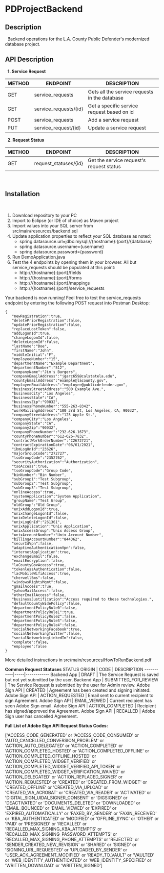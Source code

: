 # PDProjectBackend

## Description
&nbsp;
Backend operations for the L.A. County Public Defender's modernized database project.

## API Description
&nbsp;
**1. Service Request**

METHOD | ENDPOINT | DESCRIPTION
-----------|-----|------------
GET | service_requests | Gets all the service requests in the database
GET | service_requests/{id} | Get a specific service request based on id
POST | service_requests | Add a service request
PUT | service_request/{id} | Update a service request

&nbsp;
**2. Request Status**

METHOD | ENDPOINT | DESCRIPTION
-----------|-----|------------
GET | request_statuses/{id} | Get the service request's request status

&nbsp;
## Installation
&nbsp;
1. Download repository to your PC
2. Import to Eclipse (or IDE of choice) as Maven project
3. Import values into your SQL server from src/main/resources/backend.sql
4. Update application.properties to reflect your SQL database as noted:
   * spring.datasource.url=jdbc:mysql://{hostname}:{port}/{database}
   * spring.datasource.username={username}
   * spring.datasource.password={password}
5. Run DemoApplication.java
6. Test the 4 endpoints by opening them in your browser. All but service_requests should be populated at this point:
   * http://{hostname}:{port}/fields
   * http://{hostname}:{port}/forms
   * http://{hostname}:{port}/mappings
   * http://{hostname}:{port}/service_requests

Your backend is now running! Feel free to test the service_requests endpoint by entering the following POST request into Postman Desktop:

```
{
   "newRegistration":true,
   "deletePriorRegistration":false,
   "updatePriorRegistration":false,
   "replaceLostToken":false,
   "addLogonId":true,
   "changeLogonId":false,
   "deleteLogonId":false,
   "lastName":"Doe",
   "firstName":"John",
   "middleInitial":"F",
   "employeeNumber":"15",
   "departmentName":"Example Department",
   "departmentNumber":"512",
   "companyName":"Jim's Burgers",
   "companyEmailAddress":"jgarc659@calstatela.edu",
   "countyEmailAddress":"example@lacounty.gov",
   "employeeEmailAddress":"employee@publicdefender.gov",
   "businessStreetAddress":"500 Example Ave.",
   "businessCity":"Los Angeles",
   "businessState":"CA",
   "businessZip":"90032",
   "businessPhoneNumber":"555-263-8342",
   "workMailingAddress":"100 3rd St, Los Angeles, CA, 90032",
   "companyStreetAddress":"123 Apple St.",
   "companyCity":"Los Angeles",
   "companyState":"CA",
   "companyZip":"90032",
   "companyPhoneNumber":"232-626-1673",
   "countyPhoneNumber":"612-626-7832",
   "contractWorkOrderNumber":"C2672721",
   "contractExpirationDate":"06/01/2021",
   "ibmLogOnId":"23626",
   "majorGroupCode":"272727",
   "lsoGroupCode":"2352762",
   "securityAuthorization":"Authorization",
   "tsoAccess":true,
   "tsoGroupCode":"Group Code",
   "binNumber":"Bin Number",
   "subGroup1":"Test Subgroup",
   "subGroup2":"Test Subgroup",
   "subGroup3":"Test Subgroup",
   "onlineAccess":true,
   "systemApplication":"System Application",
   "groupName":"Test Group",
   "oldGroup":"Old Group",
   "unixAddLogonId":true,
   "unixChangeLogonId":false,
   "unixDeleteLogonId":false,
   "unixLogOnId":"261361",
   "unixApplication":"Unix Application",
   "unixAccessGroup":"Unix Access Group",
   "unixAccountNumber":"Unix Account Number",
   "billingAccountNumber":"844362",
   "securIdVpn":false,
   "adaptiveAuthenticationVpn":false,
   "internetApplication":true,
   "exchangeEmail":false,
   "emailEncryption":false,
   "laCountyGovAccess":true,
   "tokenlessAuthentication":false,
   "lacMobileWifiAccess":true,
   "cherwellSms":false,
   "windowsRightsMgmt":false,
   "gmailAccess":true,
   "yahooMailAccess":false,
   "otherEmailAccess":false,
   "businessJustification":"Access required to these technologies.",
   "defaultCountyWidePolicy":false,
   "departmentPolicyRule0":false,
   "departmentPolicyRule1":true,
   "departmentPolicyRule2":false,
   "departmentPolicyRule3":false,
   "departmentPolicyRule4":false,
   "socialNetworkingFacebook":true,
   "socialNetworkingTwitter":false,
   "socialNetworkingLinkedIn":false,
   "complete":false,
   "employee":false
}
```
More detailed instructions in src/main/resources/HowToRunBackend.pdf

**Common Request Statuses**
STATUS ORIGIN | CODE | DESCRIPTION
-----------|-----|------------
Backend App | DRAFT | The Service Request is saved but not yet submitted by the user.
Backend App | SUBMITTED_FOR_REVIEW | The Service Request is submitted by the user for Admin review.
Adobe Sign API | CREATED | Agreement has been created and signing initiated.
Adobe Sign API | ACTION_REQUESTED | Email sent to current recipient to sign Agreement.
Adobe Sign API | EMAIL_VIEWED | Current recipient has seen Adobe Sign email.
Adobe Sign API | ACTION_COMPLETED | Recipient has signed/approved the Agreement.
Adobe Sign API | RECALLED | Adobe Sign user has cancelled Agreement.

**Full List of Adobe Sign API Request Status Codes:**

['ACCESS_CODE_GENERATED' or 'ACCESS_CODE_CONSUMED' or 'AUTO_CANCELLED_CONVERSION_PROBLEM' or 'ACTION_AUTO_DELEGATED' or 'ACTION_COMPLETED' or 'ACTION_COMPLETED_HOSTED' or 'ACTION_COMPLETED_OFFLINE' or 'ACTION_COMPLETED_OFFLINE_HOSTED' or 'ACTION_COMPLETED_WIDGET_VERIFIED' or 'ACTION_COMPLETED_WIDGET_VERIFIED_API_TOKEN' or 'ACTION_COMPLETED_WIDGET_VERIFICATION_WAIVED' or 'ACTION_DELEGATED' or 'ACTION_REPLACED_SIGNER' or 'ACTION_REQUESTED' or 'CREATED' or 'CREATED_FROM_WIDGET' or 'CREATED_OFFLINE' or 'CREATED_VIA_UPLOAD' or 'CREATED_VIA_ACROBAT' or 'CREATED_VIA_READER' or 'ACTIVATED' or 'DIGITAL_SIGN_UIDAI_SIGNER_CONSENT' or 'DIGSIGNED' or 'DEACTIVATED' or 'DOCUMENTS_DELETED' or 'DOWNLOADED' or 'EMAIL_BOUNCED' or 'EMAIL_VIEWED' or 'EXPIRED' or 'EXPIRED_AUTOMATICALLY' or 'FAXED_BY_SENDER' or 'FAXIN_RECEIVED' or 'KBA_AUTHENTICATED' or 'MODIFIED' or 'OFFLINE_SYNC' or 'OTHER' or 'PAID' or 'PRESIGNED' or 'RECALLED' or 'RECALLED_MAX_SIGNING_KBA_ATTEMPTS' or 'RECALLED_MAX_SIGNING_PASSWORD_ATTEMPTS' or 'RECALLED_MAX_SIGNING_PHONE_ATTEMPTS' or 'REJECTED' or 'SENDER_CREATED_NEW_REVISION' or 'SHARED' or 'SIGNED' or 'SIGNING_URL_REQUESTED' or 'UPLOADED_BY_SENDER' or 'USER_ACK_AGREEMENT_MODIFIED' or 'READY_TO_VAULT' or 'VAULTED' or 'WEB_IDENTITY_AUTHENTICATED' or 'WEB_IDENTITY_SPECIFIED' or 'WRITTEN_DOWNLOAD' or 'WRITTEN_SIGNED']
